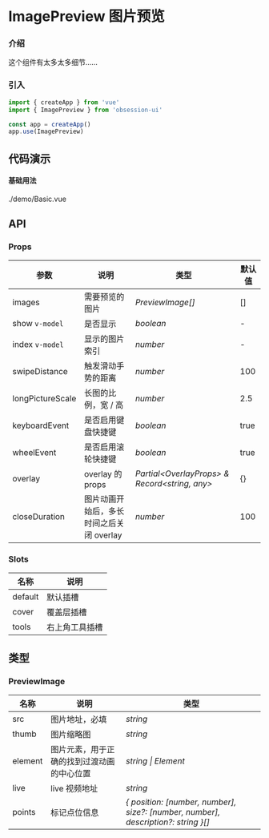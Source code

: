 # ImagePreview 图片预览

### 介绍

这个组件有太多太多细节……

### 引入

```js
import { createApp } from 'vue'
import { ImagePreview } from 'obsession-ui'

const app = createApp()
app.use(ImagePreview)
```

## 代码演示

#### 基础用法

<demo-code transform>./demo/Basic.vue</demo-code>

## API

### Props

| 参数         | 说明                                                          | 类型                                                       | 默认值 |
| ------------ | ------------------------------------------------------------- | ---------------------------------------------------------- | ------ |
| images | 需要预览的图片                                                      | _PreviewImage[]_ | []      |
| show `v-model` | 是否显示                                                        | _boolean_                                                   | -     |
| index `v-model` | 显示的图片索引 | _number_                                                   | -      |
| swipeDistance | 触发滑动手势的距离 | _number_                                                   | 100      |
| longPictureScale | 长图的比例，宽 / 高 | _number_                                                   | 2.5      |
| keyboardEvent | 是否启用键盘快捷键 | _boolean_ | true |
| wheelEvent | 是否启用滚轮快捷键 | _boolean_ | true |
| overlay | overlay 的 props | _Partial\<OverlayProps> & Record\<string, any>_ | {} |
| closeDuration | 图片动画开始后，多长时间之后关闭 overlay | _number_ | 100 |

### Slots

| 名称    | 说明     |
| ------- | -------- |
| default | 默认插槽 |
| cover | 覆盖层插槽 |
| tools | 右上角工具插槽 |

## 类型

### PreviewImage

| 名称    | 说明     | 类型 |
| ------- | -------- | ---- |
| src | 图片地址，必填 | _string_ |
| thumb | 图片缩略图 | _string_ |
| element | 图片元素，用于正确的找到过渡动画的中心位置 | _string \| Element_ |
| live | live 视频地址 | _string_ |
| points | 标记点位信息 | _{ position: [number, number], size?: [number, number], description?: string }[]_ |